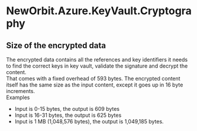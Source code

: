 # NewOrbit.Azure.KeyVault.Cryptography

## Size of the encrypted data
The encrypted data contains all the references and key identifiers it needs to find the correct keys in key vault, validate the signature and decrypt the content.  
That comes with a fixed overhead of 593 bytes. The encrypted content itself has the same size as the input content, except it goes up in 16 byte increments.  
Examples
- Input is 0-15 bytes, the output is 609 bytes
- Input is 16-31 bytes, the output is 625 bytes
- Input is 1 MB (1,048,576 bytes), the output is 1,049,185 bytes.
